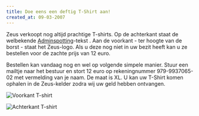 ```yaml
---
title: Doe eens een deftig T-Shirt aan!
created_at: 09-03-2007
---
```


Zeus verkoopt nog altijd prachtige T-shirts. Op de achterkant staat de welbekende [Adminspotting](https://www.adminspotting.org/)-tekst . Aan de voorkant - ter hoogte van de borst - staat het Zeus-logo. Als u deze nog niet in uw bezit heeft kan u ze bestellen voor de zachte prijs van 12 euro.

Bestellen kan vandaag nog en wel op volgende simpele manier. Stuur een mailtje naar het bestuur en stort 12 euro op rekeningnummer 979-9937065-02 met vermelding van je naam. De maat is XL. U kan uw T-Shirt komen ophalen in de Zeus-kelder zodra wij uw geld hebben ontvangen.

![Voorkant T-shirt](https://zeus.UGent.be/wp-content/uploads/2007/03/voor-300x224.jpg)

![Achterkant T-shirt](https://zeus.UGent.be/wp-content/uploads/2007/03/detail-249x300.jpg)
